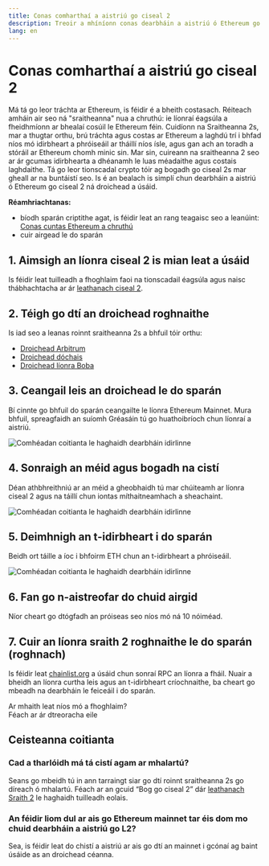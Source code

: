 ```yaml
---
title: Conas comharthaí a aistriú go ciseal 2
description: Treoir a mhíníonn conas dearbháin a aistriú ó Ethereum go ciseal 2 ag baint úsáide as droichead.
lang: en
---
```


# Conas comharthaí a aistriú go ciseal 2

Má tá go leor tráchta ar Ethereum, is féidir é a bheith costasach. Réiteach amháin air seo ná "sraitheanna" nua a chruthú: ie líonraí éagsúla a fheidhmíonn ar bhealaí cosúil le Ethereum féin. Cuidíonn na Sraitheanna 2s, mar a thugtar orthu, brú tráchta agus costas ar Ethereum a laghdú trí i bhfad níos mó idirbheart a phróiseáil ar tháillí níos ísle, agus gan ach an toradh a stóráil ar Ethereum chomh minic sin. Mar sin, cuireann na sraitheanna 2 seo ar ár gcumas idirbhearta a dhéanamh le luas méadaithe agus costais laghdaithe. Tá go leor tionscadal crypto tóir ag bogadh go ciseal 2s mar gheall ar na buntáistí seo. Is é an bealach is simplí chun dearbháin a aistriú ó Ethereum go ciseal 2 ná droichead a úsáid.

**Réamhriachtanas:**

- bíodh sparán criptithe agat, is féidir leat an rang teagaisc seo a leanúint: [Conas cuntas Ethereum a chruthú](/guides/how-to-create-an-ethereum-account/)
- cuir airgead le do sparán

## 1. Aimsigh an líonra ciseal 2 is mian leat a úsáid

Is féidir leat tuilleadh a fhoghlaim faoi na tionscadail éagsúla agus naisc thábhachtacha ar ár [leathanach ciseal 2](/layer-2/).

## 2. Téigh go dtí an droichead roghnaithe

Is iad seo a leanas roinnt sraitheanna 2s a bhfuil tóir orthu:

- [Droichead Arbitrum](https://bridge.arbitrum.io/?l2ChainId=42161)
- [Droichead dóchais](https://app.optimism.io/bridge/deposit)
- [Droichead líonra Boba](https://gateway.boba.network/)

## 3. Ceangail leis an droichead le do sparán

Bí cinnte go bhfuil do sparán ceangailte le líonra Ethereum Mainnet. Mura bhfuil, spreagfaidh an suíomh Gréasáin tú go huathoibríoch chun líonraí a aistriú.

![Comhéadan coitianta le haghaidh dearbháin idirlinne](./bridge1.png)

## 4. Sonraigh an méid agus bogadh na cistí

Déan athbhreithniú ar an méid a gheobhaidh tú mar chúiteamh ar líonra ciseal 2 agus na táillí chun iontas míthaitneamhach a sheachaint.

![Comhéadan coitianta le haghaidh dearbháin idirlinne](./bridge2.png)

## 5. Deimhnigh an t-idirbheart i do sparán

Beidh ort táille a íoc i bhfoirm ETH chun an t-idirbheart a phróiseáil.

![Comhéadan coitianta le haghaidh dearbháin idirlinne](./bridge3.png)

## 6. Fan go n-aistreofar do chuid airgid

Níor cheart go dtógfadh an próiseas seo níos mó ná 10 nóiméad.

## 7. Cuir an líonra sraith 2 roghnaithe le do sparán (roghnach)

Is féidir leat [chainlist.org](http://chainlist.org) a úsáid chun sonraí RPC an líonra a fháil. Nuair a bheidh an líonra curtha leis agus an t-idirbheart críochnaithe, ba cheart go mbeadh na dearbháin le feiceáil i do sparán.
<br />

<InfoBanner shouldSpaceBetween emoji=":eyes:">
  <div>Ar mhaith leat níos mó a fhoghlaim?</div>
  <ButtonLink href="/guides/">
    Féach ar ár dtreoracha eile
  </ButtonLink>
</InfoBanner>

## Ceisteanna coitianta

### Cad a tharlóidh má tá cistí agam ar mhalartú?

Seans go mbeidh tú in ann tarraingt siar go dtí roinnt sraitheanna 2s go díreach ó mhalartú. Féach ar an gcuid “Bog go ciseal 2” dár [leathanach Sraith 2](/layer-2/) le haghaidh tuilleadh eolais.

### An féidir liom dul ar ais go Ethereum mainnet tar éis dom mo chuid dearbháin a aistriú go L2?

Sea, is féidir leat do chistí a aistriú ar ais go dtí an mainnet i gcónaí ag baint úsáide as an droichead céanna.
